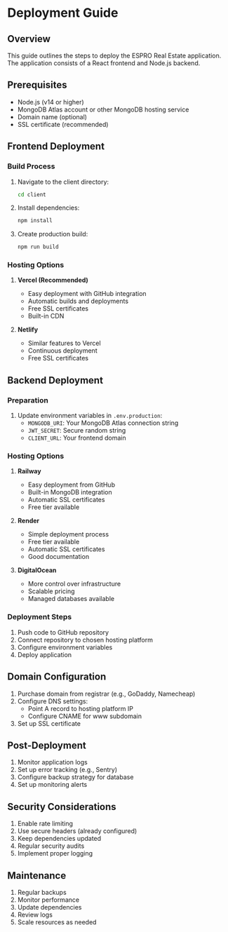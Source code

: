 # Deployment Guide

## Overview
This guide outlines the steps to deploy the ESPRO Real Estate application. The application consists of a React frontend and Node.js backend.

## Prerequisites
- Node.js (v14 or higher)
- MongoDB Atlas account or other MongoDB hosting service
- Domain name (optional)
- SSL certificate (recommended)

## Frontend Deployment

### Build Process
1. Navigate to the client directory:
   ```bash
   cd client
   ```

2. Install dependencies:
   ```bash
   npm install
   ```

3. Create production build:
   ```bash
   npm run build
   ```

### Hosting Options
1. **Vercel (Recommended)**
   - Easy deployment with GitHub integration
   - Automatic builds and deployments
   - Free SSL certificates
   - Built-in CDN

2. **Netlify**
   - Similar features to Vercel
   - Continuous deployment
   - Free SSL certificates

## Backend Deployment

### Preparation
1. Update environment variables in `.env.production`:
   - `MONGODB_URI`: Your MongoDB Atlas connection string
   - `JWT_SECRET`: Secure random string
   - `CLIENT_URL`: Your frontend domain

### Hosting Options
1. **Railway**
   - Easy deployment from GitHub
   - Built-in MongoDB integration
   - Automatic SSL certificates
   - Free tier available

2. **Render**
   - Simple deployment process
   - Free tier available
   - Automatic SSL certificates
   - Good documentation

3. **DigitalOcean**
   - More control over infrastructure
   - Scalable pricing
   - Managed databases available

### Deployment Steps
1. Push code to GitHub repository
2. Connect repository to chosen hosting platform
3. Configure environment variables
4. Deploy application

## Domain Configuration
1. Purchase domain from registrar (e.g., GoDaddy, Namecheap)
2. Configure DNS settings:
   - Point A record to hosting platform IP
   - Configure CNAME for www subdomain
3. Set up SSL certificate

## Post-Deployment
1. Monitor application logs
2. Set up error tracking (e.g., Sentry)
3. Configure backup strategy for database
4. Set up monitoring alerts

## Security Considerations
1. Enable rate limiting
2. Use secure headers (already configured)
3. Keep dependencies updated
4. Regular security audits
5. Implement proper logging

## Maintenance
1. Regular backups
2. Monitor performance
3. Update dependencies
4. Review logs
5. Scale resources as needed